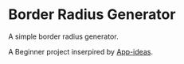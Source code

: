 # Border Radius Generator

A simple border radius generator.


A Beginner project inserpired by [App-ideas](github.com/florinpop17/app-ideas).
